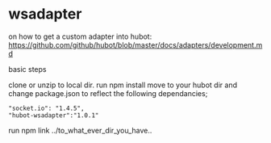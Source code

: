 # wsadapter

on how to get a custom adapter into hubot: https://github.com/github/hubot/blob/master/docs/adapters/development.md

basic steps

clone or unzip to local dir.
run npm install
move to your hubot dir and change package.json to reflect the following dependancies;

    "socket.io": "1.4.5",
    "hubot-wsadapter":"1.0.1"

run npm link ../to_what_ever_dir_you_have..


